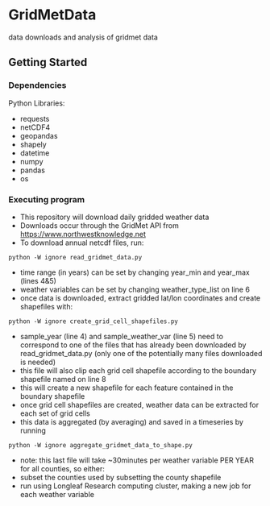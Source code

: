 # GridMetData
data downloads and analysis of gridmet data

## Getting Started

### Dependencies

Python Libraries:

* requests
* netCDF4
* geopandas
* shapely
* datetime
* numpy
* pandas
* os

### Executing program

* This repository will download daily gridded weather data
* Downloads occur through the GridMet API from https://www.northwestknowledge.net
* To download annual netcdf files, run:
```
python -W ignore read_gridmet_data.py
```
* time range (in years) can be set by changing year_min and year_max (lines 4&5)
* weather variables can be set by changing weather_type_list on line 6
* once data is downloaded, extract gridded lat/lon coordinates and create shapefiles with:
```
python -W ignore create_grid_cell_shapefiles.py
```
* sample_year (line 4) and sample_weather_var (line 5) need to correspond to one of the files that has already been downloaded by read_gridmet_data.py (only one of the potentially many files downloaded is needed)
* this file will also clip each grid cell shapefile according to the boundary shapefile named on line 8
* this will create a new shapefile for each feature contained in the boundary shapefile
* once grid cell shapefiles are created, weather data can be extracted for each set of grid cells
* this data is aggregated (by averaging) and saved in a timeseries by running
```
python -W ignore aggregate_gridmet_data_to_shape.py
```
* note: this last file will take ~30minutes per weather variable PER YEAR for all counties, so either:
* subset the counties used by subsetting the county shapefile
* run using Longleaf Research computing cluster, making a new job for each weather variable


